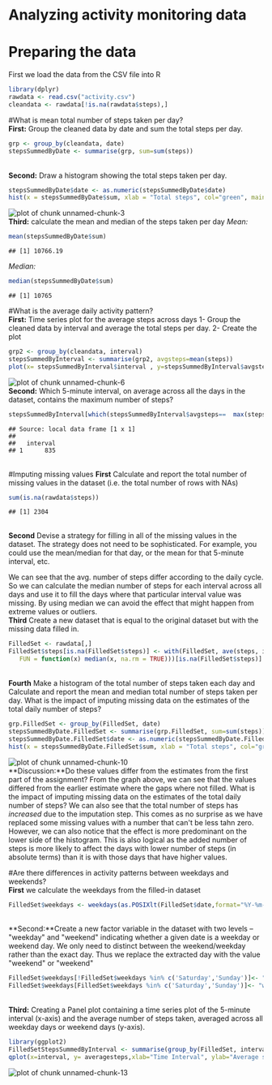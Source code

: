 Analyzing activity monitoring data
===================================

# Preparing the data
First we load the data from the CSV file into R

```r
library(dplyr)
rawdata <- read.csv("activity.csv")
cleandata <- rawdata[!is.na(rawdata$steps),]
```


#What is mean total number of steps taken per day?
\
**First:** Group the cleaned data by date and sum the total steps per day.

```r
grp <- group_by(cleandata, date)
stepsSummedByDate <- summarise(grp, sum=sum(steps))
```
\
**Second:** Draw a histogram showing the total steps taken per day.

```r
stepsSummedByDate$date <- as.numeric(stepsSummedByDate$date) 
hist(x = stepsSummedByDate$sum, xlab = "Total steps", col="green", main="Total steps by day")
```

![plot of chunk unnamed-chunk-3](figure/unnamed-chunk-3-1.png) 
\
**Third:** calculate the mean and median of the steps taken per day
*Mean:*

```r
mean(stepsSummedByDate$sum)
```

```
## [1] 10766.19
```
*Median:*

```r
median(stepsSummedByDate$sum)
```

```
## [1] 10765
```

#What is the average daily activity pattern?
\
**First:** Time series plot for the average steps across days
1- Group the cleaned data by interval and average the total steps per day.
2- Create the plot

```r
grp2 <- group_by(cleandata, interval)
stepsSummedByInterval <- summarise(grp2, avgsteps=mean(steps))
plot(x= stepsSummedByInterval$interval , y=stepsSummedByInterval$avgsteps, xlab="Time Interval", ylab="Average steps", main="5-minute Time series plot for avg. number of steps across days", type="l")
```

![plot of chunk unnamed-chunk-6](figure/unnamed-chunk-6-1.png) 
\
**Second:** Which 5-minute interval, on average across all the days in the dataset, contains the maximum number of steps?


```r
stepsSummedByInterval[which(stepsSummedByInterval$avgsteps==  max(stepsSummedByInterval$avgsteps)), "interval"]
```

```
## Source: local data frame [1 x 1]
## 
##   interval
## 1      835
```
\
#Imputing missing values
**First** Calculate and report the total number of missing values in the dataset (i.e. the total number of rows with NAs)

```r
sum(is.na(rawdata$steps))
```

```
## [1] 2304
```
\
**Second** Devise a strategy for filling in all of the missing values in the dataset. The strategy does not need to be sophisticated. For example, you could use the mean/median for that day, or the mean for that 5-minute interval, etc.

We can see that the avg. number of steps differ according to the daily cycle. So we can calculate the median number of steps for each interval across all days and use it to fill the days where that particular interval value was missing.
By using median we can avoid the effect that might happen from extreme values or outliers.
\
**Third** Create a new dataset that is equal to the original dataset but with the missing data filled in.

```r
FilledSet <- rawdata[,]
FilledSet$steps[is.na(FilledSet$steps)] <- with(FilledSet, ave(steps, interval, 
   FUN = function(x) median(x, na.rm = TRUE)))[is.na(FilledSet$steps)]
```
\
**Fourth** Make a histogram of the total number of steps taken each day and Calculate and report the mean and median total number of steps taken per day.  What is the impact of imputing missing data on the estimates of the total daily number of steps?

```r
grp.FilledSet <- group_by(FilledSet, date)
stepsSummedByDate.FilledSet <- summarise(grp.FilledSet, sum=sum(steps))
stepsSummedByDate.FilledSet$date <- as.numeric(stepsSummedByDate.FilledSet$date) 
hist(x = stepsSummedByDate.FilledSet$sum, xlab = "Total steps", col="green", main="Total steps by day")
```

![plot of chunk unnamed-chunk-10](figure/unnamed-chunk-10-1.png) 
\
**Discussion:**Do these values differ from the estimates from the first part of the assignment?
From the graph above, we can see that the values differed from the earlier estimate where the gaps where not filled.
What is the impact of imputing missing data on the estimates of the total daily number of steps?
We can also see that the total number of steps has *increased* due to the imputation step. This comes as no surprise as we have replaced some missing values with a number that can't be less tahn zero. However, we can also notice that the effect is more predominant on the lower side of the histogram. This is also logical as the added number of steps is more likely to affect the days with lower number of steps (in absolute terms) than it is with those days that have higher values.

#Are there differences in activity patterns between weekdays and weekends?
\
**First** we calculate the weekdays from the filled-in dataset


```r
FilledSet$weekdays <- weekdays(as.POSIXlt(FilledSet$date,format="%Y-%m-%d"))
```
\
**Second:**Create a new factor variable in the dataset with two levels – "weekday" and "weekend" indicating whether a given date is a weekday or weekend day.
We only need to distinct between the weekend/weekday rather than the exact day. Thus we replace the extracted day with the value "weekend" or "weekend"

```r
FilledSet$weekdays[!FilledSet$weekdays %in% c('Saturday','Sunday')]<- "weekday" 
FilledSet$weekdays[FilledSet$weekdays %in% c('Saturday','Sunday')]<- "weekend"
```
\
**Third:** Creating a Panel plot containing a time series plot of the 5-minute interval (x-axis) and the average number of steps taken, averaged across all weekday days or weekend days (y-axis). 

```r
library(ggplot2)
FilledSetStepsSummedByInterval <- summarise(group_by(FilledSet, interval, weekdays), averagesteps=mean(steps))
qplot(x=interval, y= averagesteps,xlab="Time Interval", ylab="Average steps", main="5-minute Time series plot for avg. number of steps across weekdays", facets=weekdays~., data=FilledSetStepsSummedByInterval, geom="line")
```

![plot of chunk unnamed-chunk-13](figure/unnamed-chunk-13-1.png) 


